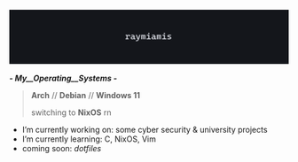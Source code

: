 ![banner](https://github.com/raymiamis/raymiamis/blob/main/raymiamis_banner.png)

***- _My__Operating__Systems_ -***

> **Arch** // **Debian** // **Windows 11**
>
> switching to **NixOS** rn

  
- I’m currently working on: some cyber security & university projects
- I’m currently learning: C, NixOS, Vim
- coming soon: *dotfiles*
